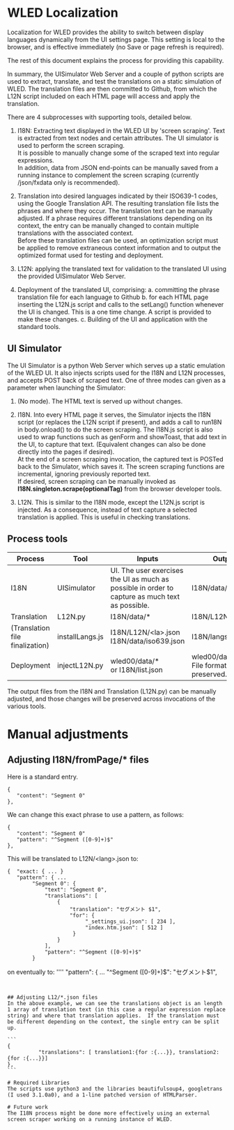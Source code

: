 # WLED Localization

Localization for WLED provides the ability to switch between display languages dynamically from the UI settings page.  This setting is local to the browser, and is effective immediately (no Save or page refresh is required).

The rest of this document explains the process for providing this capability. 

In summary, the UISimulator Web Server and a couple of python scripts are used to extract, translate, and test the translations on a static simulation of WLED.  The translation files are then committed to Github, from which the L12N script included on each HTML page will access and apply the translation.

There are 4 subprocesses with supporting tools, detailed below. 

1. I18N: Extracting text displayed in the WLED UI by 'screen scraping'.  Text is extracted from text nodes and certain attributes.  The UI simulator is used to perform the screen scraping.   
It is possible to manually change some of the scraped text into regular expressions.   
In addition, data from JSON end-points can be manually saved from a running instance to complement the screen scraping (currently /json/fxdata only is recommended).

2. Translation into desired languages indicated by their ISO639-1 codes, using the Google Translation API.  The resulting translation file lists the phrases and where they occur.  The translation text can be manually adjusted.  If a phrase requires different translations depending on its context, the entry can be manually changed to contain multiple translations with the associated context.   
Before these translation files can be used, an optimization script must be applied to remove extraneous context information and to output the optimized format used for testing and deployment.

3. L12N: applying the translated text for validation to the translated UI using the provided UISimulator Web Server.

4. Deployment of the translated UI, comprising:
   a. committing the phrase translation file for each language to Github
   b. for each HTML page inserting the L12N.js script and calls to the setLang() function whenever the UI is changed.  This is a one time change. A script is provided to make these changes.
   c. Building of the UI and application with the standard tools.

## UI Simulator
The UI Simulator is a python Web Server which serves up a static emulation of the WLED UI.  It also injects scripts used for the I18N and L12N processes, and accepts POST back of scraped text.
One of three modes can given as a parameter when launching the Simulator:

1. (No mode).  The HTML text is served up without changes.

2. I18N.  Into every HTML page it serves, the Simulator injects the I18N script (or replaces the L12N script if present), and adds a call to run18N in body.onload() to do the screen scraping.  The I18N.js script is also used to wrap functions such as genForm and showToast, that add text in the UI, to capture that text. (Equivalent changes can also be done directly into the pages if desired).   
At the end of a screen scraping invocation, the captured text is POSTed back to the Simulator, which saves it.  The screen scraping functions are incremental, ignoring previously reported text.   
If desired, screen scraping can be manually invoked as <b>I18N.singleton.scrape(optionalTag)</b> from the browser developer tools.

3. L12N.  This is similar to the I18N mode, except the L12N.js script is injected.  As a consequence, instead of text capture a selected translation is applied. This is useful in checking translations.

 ## Process tools

 | Process | Tool | Inputs | Outputs |
 | ---     | ---  | ---    | --- |
 | I18N | UISimulator | UI.  The user exercises the UI as much as possible in order to capture as much text as possible. | I18N/data/* |
 | Translation | L12N.py | I18N/data/* | I18N/L12N/&lt;la&gt;.json |
 | (Translation file finalization) | installLangs.js | I18N/L12N/&lt;la&gt;.json<br>I18N/data/iso639.json | I18N/langs/&lt;la&gt;.json |
 | Deployment | injectL12N.py | wled00/data/*<br>or I18N/list.json | wled00/data/*<br>File formatting is preserved. | 

The output files from the I18N and Translation (L12N.py) can be manually adjusted, and those changes will be preserved across invocations of the various tools.

# Manual adjustments

## Adjusting I18N/fromPage/* files
Here is a standard entry.
```
{
   "content": "Segment 0"
},
```
We can change this exact phrase to use a pattern, as follows:
```
{
   "content": "Segment 0"
   "pattern": "^Segment ([0-9]+)$"
},
```
This will be translated to L12N/&lt;lang&gt;.json to:
```
{  "exact: { ... }
   "pattern": { ...
        "Segment 0": {
            "text": "Segment 0",
            "translations": [
                {
                    "translation": "セグメント $1",
                    "for": {
                         "_settings_ui.json": [ 234 ],
                         "index.htm.json": [ 512 ]
                     }
                }
            ],
            "pattern": "^Segment ([0-9]+)$"
        }
```
on eventually to:
''''
   "pattern": { ...
        "^Segment ([0-9]+)$": "セグメント$1",

````


## Adjusting L12/*.json files
In the above example, we can see the translations object is an length 1 array of translation text (in this case a regular expression replace string) and where that translation applies.  If the translation must be different depending on the context, the single entry can be split up. 

```
{
          "translations": [ translation1:{for :{...}}, translation2:{for :{...}}]
},
```

# Required Libraries
The scripts use python3 and the libraries beautifulsoup4, googletrans (I used 3.1.0a0), and a 1-line patched version of HTMLParser. 

# Future work
The I18N process might be done more effectively using an external screen scraper working on a running instance of WLED.
